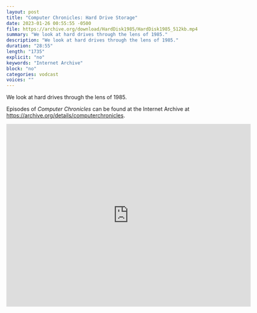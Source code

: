 ```yaml
---
layout: post
title: "Computer Chronicles: Hard Drive Storage"
date: 2023-01-26 00:55:55 -0500
file: https://archive.org/download/HardDisk1985/HardDisk1985_512kb.mp4
summary: "We look at hard drives through the lens of 1985."
description: "We look at hard drives through the lens of 1985."
duration: "28:55"
length: "1735"
explicit: "no" 
keywords: "Internet Archive"
block: "no" 
categories: vodcast
voices: ""
---
```


We look at hard drives through the lens of 1985.

Episodes of *Computer Chronicles* can be found at the Internet Archive at <https://archive.org/details/computerchronicles>.

<iframe src="https://archive.org/embed/HardDisk1985" width="640" height="480" frameborder="0" webkitallowfullscreen="true" mozallowfullscreen="true" allowfullscreen></iframe>
